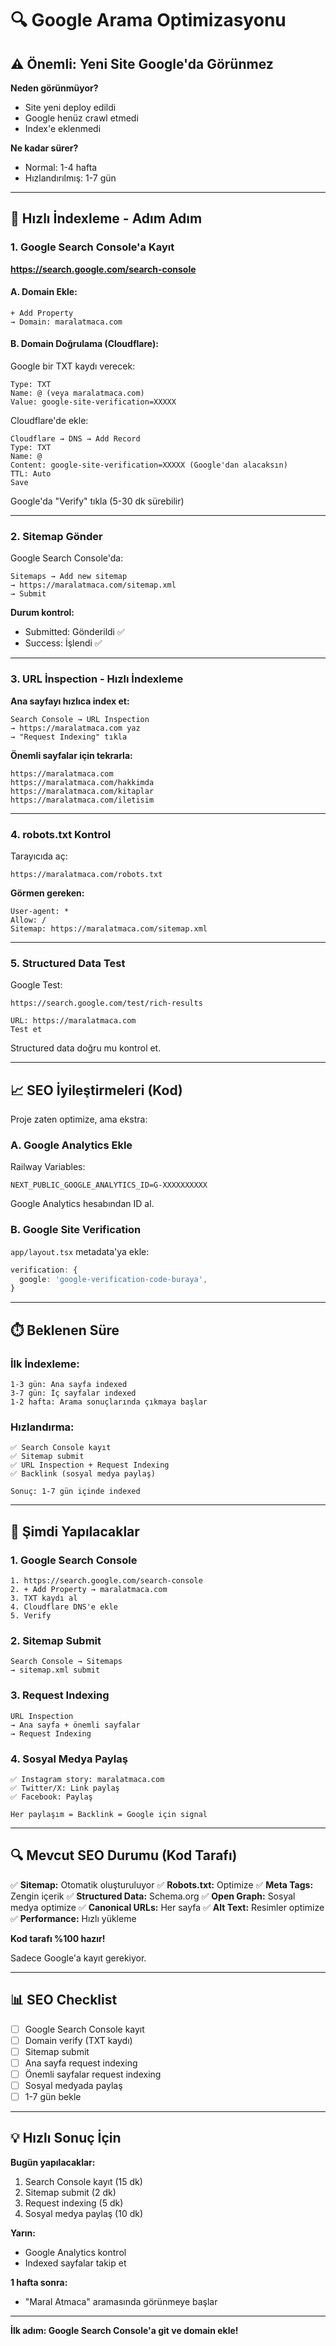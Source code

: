 # 🔍 Google Arama Optimizasyonu

## ⚠️ Önemli: Yeni Site Google'da Görünmez

**Neden görünmüyor?**
- Site yeni deploy edildi
- Google henüz crawl etmedi
- Index'e eklenmedi

**Ne kadar sürer?**
- Normal: 1-4 hafta
- Hızlandırılmış: 1-7 gün

---

## 🚀 Hızlı İndexleme - Adım Adım

### 1. Google Search Console'a Kayıt

**https://search.google.com/search-console**

#### A. Domain Ekle:
```
+ Add Property
→ Domain: maralatmaca.com
```

#### B. Domain Doğrulama (Cloudflare):

Google bir TXT kaydı verecek:
```
Type: TXT
Name: @ (veya maralatmaca.com)
Value: google-site-verification=XXXXX
```

Cloudflare'de ekle:
```
Cloudflare → DNS → Add Record
Type: TXT
Name: @
Content: google-site-verification=XXXXX (Google'dan alacaksın)
TTL: Auto
Save
```

Google'da "Verify" tıkla (5-30 dk sürebilir)

---

### 2. Sitemap Gönder

Google Search Console'da:
```
Sitemaps → Add new sitemap
→ https://maralatmaca.com/sitemap.xml
→ Submit
```

**Durum kontrol:**
- Submitted: Gönderildi ✅
- Success: İşlendi ✅

---

### 3. URL İnspection - Hızlı İndexleme

**Ana sayfayı hızlıca index et:**

```
Search Console → URL Inspection
→ https://maralatmaca.com yaz
→ "Request Indexing" tıkla
```

**Önemli sayfalar için tekrarla:**
```
https://maralatmaca.com
https://maralatmaca.com/hakkimda
https://maralatmaca.com/kitaplar
https://maralatmaca.com/iletisim
```

---

### 4. robots.txt Kontrol

Tarayıcıda aç:
```
https://maralatmaca.com/robots.txt
```

**Görmen gereken:**
```
User-agent: *
Allow: /
Sitemap: https://maralatmaca.com/sitemap.xml
```

---

### 5. Structured Data Test

Google Test:
```
https://search.google.com/test/rich-results

URL: https://maralatmaca.com
Test et
```

Structured data doğru mu kontrol et.

---

## 📈 SEO İyileştirmeleri (Kod)

Proje zaten optimize, ama ekstra:

### A. Google Analytics Ekle

Railway Variables:
```
NEXT_PUBLIC_GOOGLE_ANALYTICS_ID=G-XXXXXXXXXX
```

Google Analytics hesabından ID al.

### B. Google Site Verification

```app/layout.tsx``` metadata'ya ekle:
```typescript
verification: {
  google: 'google-verification-code-buraya',
}
```

---

## ⏱️ Beklenen Süre

### İlk İndexleme:
```
1-3 gün: Ana sayfa indexed
3-7 gün: İç sayfalar indexed
1-2 hafta: Arama sonuçlarında çıkmaya başlar
```

### Hızlandırma:
```
✅ Search Console kayıt
✅ Sitemap submit
✅ URL Inspection + Request Indexing
✅ Backlink (sosyal medya paylaş)

Sonuç: 1-7 gün içinde indexed
```

---

## 🎯 Şimdi Yapılacaklar

### 1. Google Search Console
```
1. https://search.google.com/search-console
2. + Add Property → maralatmaca.com
3. TXT kaydı al
4. Cloudflare DNS'e ekle
5. Verify
```

### 2. Sitemap Submit
```
Search Console → Sitemaps
→ sitemap.xml submit
```

### 3. Request Indexing
```
URL Inspection
→ Ana sayfa + önemli sayfalar
→ Request Indexing
```

### 4. Sosyal Medya Paylaş
```
✅ Instagram story: maralatmaca.com
✅ Twitter/X: Link paylaş
✅ Facebook: Paylaş

Her paylaşım = Backlink = Google için signal
```

---

## 🔍 Mevcut SEO Durumu (Kod Tarafı)

✅ **Sitemap:** Otomatik oluşturuluyor
✅ **Robots.txt:** Optimize
✅ **Meta Tags:** Zengin içerik
✅ **Structured Data:** Schema.org
✅ **Open Graph:** Sosyal medya optimize
✅ **Canonical URLs:** Her sayfa
✅ **Alt Text:** Resimler optimize
✅ **Performance:** Hızlı yükleme

**Kod tarafı %100 hazır!**

Sadece Google'a kayıt gerekiyor.

---

## 📊 SEO Checklist

- [ ] Google Search Console kayıt
- [ ] Domain verify (TXT kaydı)
- [ ] Sitemap submit
- [ ] Ana sayfa request indexing
- [ ] Önemli sayfalar request indexing
- [ ] Sosyal medyada paylaş
- [ ] 1-7 gün bekle

---

## 💡 Hızlı Sonuç İçin

**Bugün yapılacaklar:**
1. Search Console kayıt (15 dk)
2. Sitemap submit (2 dk)
3. Request indexing (5 dk)
4. Sosyal medya paylaş (10 dk)

**Yarın:**
- Google Analytics kontrol
- Indexed sayfalar takip et

**1 hafta sonra:**
- "Maral Atmaca" aramasında görünmeye başlar

---

**İlk adım: Google Search Console'a git ve domain ekle!**
